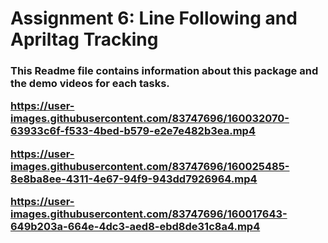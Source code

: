 <h1>Assignment 6: Line Following and Apriltag Tracking</h1>

<h3>This Readme file contains information about this package and the demo videos for each tasks. 

https://user-images.githubusercontent.com/83747696/160032070-63933c6f-f533-4bed-b579-e2e7e482b3ea.mp4


https://user-images.githubusercontent.com/83747696/160025485-8e8ba8ee-4311-4e67-94f9-943dd7926964.mp4


https://user-images.githubusercontent.com/83747696/160017643-649b203a-664e-4dc3-aed8-ebd8de31c8a4.mp4
